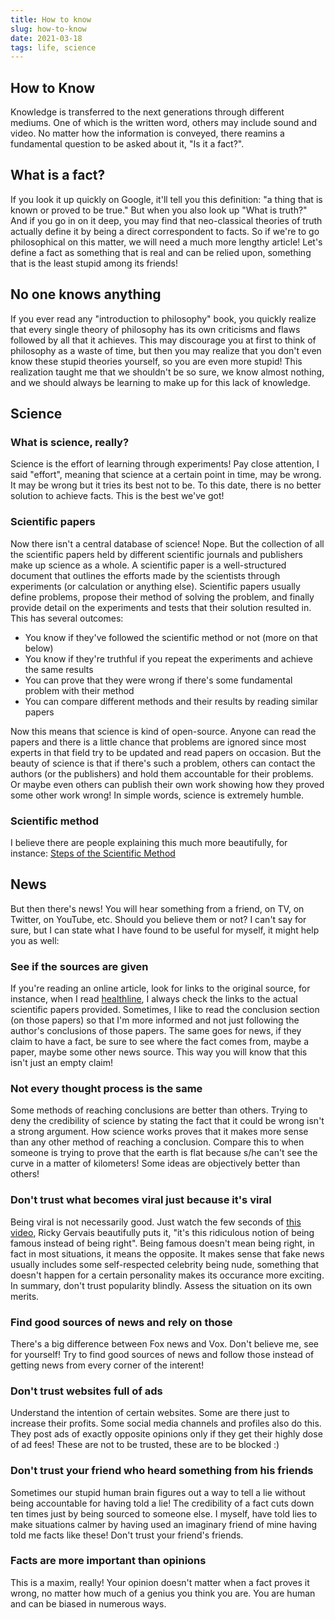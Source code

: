 ```yaml
---
title: How to know
slug: how-to-know
date: 2021-03-18
tags: life, science
---
```


## How to Know

Knowledge is transferred to the next generations through different mediums. One of which is the written word, others may include sound and video. No matter how the information is conveyed, there reamins a fundamental question to be asked about it, "Is it a fact?".

## What is a fact?

If you look it up quickly on Google, it'll tell you this definition: "a thing that is known or proved to be true." But when you also look up "What is truth?" And if you go in on it deep, you may find that neo-classical theories of truth actually define it by being a direct correspondent to facts. So if we're to go philosophical on this matter, we will need a much more lengthy article! Let's define a fact as something that is real and can be relied upon, something that is the least stupid among its friends!

## No one knows anything

If you ever read any "introduction to philosophy" book, you quickly realize that every single theory of philosophy has its own criticisms and flaws followed by all that it achieves. This may discourage you at first to think of philosophy as a waste of time, but then you may realize that you don't even know these stupid theories yourself, so you are even more stupid! This realization taught me that we shouldn't be so sure, we know almost nothing, and we should always be learning to make up for this lack of knowledge.

## Science

### What is science, really?

Science is the effort of learning through experiments! Pay close attention, I said "effort", meaning that science at a certain point in time, may be wrong. It may be wrong but it tries its best not to be. To this date, there is no better solution to achieve facts. This is the best we've got!

### Scientific papers

Now there isn't a central database of science! Nope. But the collection of all the scientific papers held by different scientific journals and publishers make up science as a whole. A scientific paper is a well-structured document that outlines the efforts made by the scientists through experiments (or calculation or anything else). Scientific papers usually define problems, propose their method of solving the problem, and finally provide detail on the experiments and tests that their solution resulted in. This has several outcomes:

- You know if they've followed the scientific method or not (more on that below)
- You know if they're truthful if you repeat the experiments and achieve the same results
- You can prove that they were wrong if there's some fundamental problem with their method
- You can compare different methods and their results by reading similar papers

Now this means that science is kind of open-source. Anyone can read the papers and there is a little chance that problems are ignored since most experts in that field try to be updated and read papers on occasion. But the beauty of science is that if there's such a problem, others can contact the authors (or the publishers) and hold them accountable for their problems. Or maybe even others can publish their own work showing how they proved some other work wrong! In simple words, science is extremely humble.

### Scientific method

I believe there are people explaining this much more beautifully, for instance: <a href="https://www.sciencebuddies.org/science-fair-projects/science-fair/steps-of-the-scientific-method" target="_blank">Steps of the Scientific Method</a>

## News

But then there's news! You will hear something from a friend, on TV, on Twitter, on YouTube, etc. Should you believe them or not? I can't say for sure, but I can state what I have found to be useful for myself, it might help you as well:

### See if the sources are given

If you're reading an online article, look for links to the original source, for instance, when I read <a href="https://healthline.com" target="_blank">healthline</a>, I always check the links to the actual scientific papers provided. Sometimes, I like to read the conclusion section (on those papers) so that I'm more informed and not just following the author's conclusions of those papers. The same goes for news, if they claim to have a fact, be sure to see where the fact comes from, maybe a paper, maybe some other news source. This way you will know that this isn't just an empty claim!

### Not every thought process is the same

Some methods of reaching conclusions are better than others. Trying to deny the credibility of science by stating the fact that it could be wrong isn't a strong argument. How science works proves that it makes more sense than any other method of reaching a conclusion. Compare this to when someone is trying to prove that the earth is flat because s/he can't see the curve in a matter of kilometers! Some ideas are objectively better than others!

### Don't trust what becomes viral just because it's viral

Being viral is not necessarily good. Just watch the few seconds of <a href="https://youtu.be/YulXp2Vy7lM" target="_blank">this video</a>, Ricky Gervais beautifully puts it, "it's this ridiculous notion of being famous instead of being right". Being famous doesn't mean being right, in fact in most situations, it means the opposite. It makes sense that fake news usually includes some self-respected celebrity being nude, something that doesn't happen for a certain personality makes its occurance more exciting. In summary, don't trust popularity blindly. Assess the situation on its own merits.

### Find good sources of news and rely on those

There's a big difference between Fox news and Vox. Don't believe me, see for yourself! Try to find good sources of news and follow those instead of getting news from every corner of the interent!

### Don't trust websites full of ads

Understand the intention of certain websites. Some are there just to increase their profits. Some social media channels and profiles also do this. They post ads of exactly opposite opinions only if they get their highly dose of ad fees! These are not to be trusted, these are to be blocked :)

### Don't trust your friend who heard something from his friends

Sometimes our stupid human brain figures out a way to tell a lie without being accountable for having told a lie! The credibility of a fact cuts down ten times just by being sourced to someone else. I myself, have told lies to make situations calmer by having used an imaginary friend of mine having told me facts like these! Don't trust your friend's friends.

### Facts are more important than opinions

This is a maxim, really! Your opinion doesn't matter when a fact proves it wrong, no matter how much of a genius you think you are. You are human and can be biased in numerous ways.
